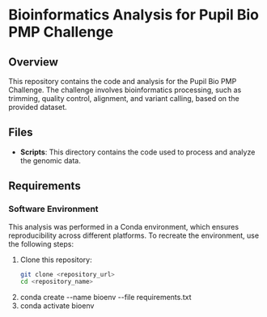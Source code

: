 # Bioinformatics Analysis for Pupil Bio PMP Challenge

## Overview
This repository contains the code and analysis for the Pupil Bio PMP Challenge. The challenge involves bioinformatics processing, such as trimming, quality control, alignment, and variant calling, based on the provided dataset.

## Files
- **Scripts**: This directory contains the code used to process and analyze the genomic data.

## Requirements

### Software Environment
This analysis was performed in a Conda environment, which ensures reproducibility across different platforms. To recreate the environment, use the following steps:

1. Clone this repository:
   ```bash
   git clone <repository_url>
   cd <repository_name>
2. conda create --name bioenv --file requirements.txt
3. conda activate bioenv



